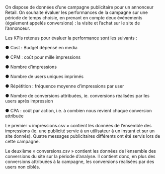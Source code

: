On dispose de données d’une campagne publicitaire pour un annonceur Retail. On souhaite évaluer les performances de la campagne sur une période de temps choisie, en prenant en compte deux évènements (également appelés conversions) : la visite et l’achat sur le site de l’annonceur.


Les KPIs retenus pour évaluer la performance sont les suivants :


● Cost : Budget dépensé en media


● CPM : coût pour mille impressions


● Nombre d’impressions


● Nombre de users uniques imprimés


● Répétition : fréquence moyenne d’impressions par user


● Nombre de conversions attribuées, ie. conversions réalisées par les users après impression


● CPA : coût par action, i.e. à combien nous revient chaque conversion attribuée


Le premier « impressions.csv » contient les données de l’ensemble des impressions (ie. une publicité servie à un utilisateur à un instant et sur un site donnés). Quatre messages publicitaires différents ont été servis lors de cette campagne. 


Le deuxième « conversions.csv » contient les données de l’ensemble des conversions du site sur la période d’analyse. Il contient donc, en plus des conversions attribuées à la campagne, les conversions réalisées par des users non ciblés. 
